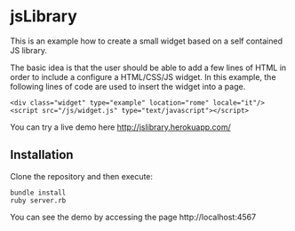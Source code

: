 jsLibrary
=========

This is an example how to create a small widget based on a self contained JS library. 

The basic idea is that the user should be able to add a few lines of HTML in order to include a configure a HTML/CSS/JS widget. In this example, the following lines of code are used to insert the widget into a page. 

```
<div class="widget" type="example" location="rome" locale="it"/>
<script src="/js/widget.js" type="text/javascript"></script>
```

You can try a live demo here http://jslibrary.herokuapp.com/

## Installation

Clone the repository and then execute: 

```
bundle install
ruby server.rb
````

You can see the demo by accessing the page http://localhost:4567

